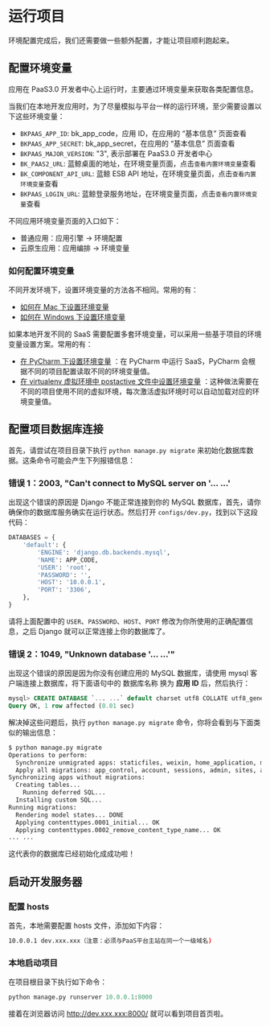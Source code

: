 # 运行项目

环境配置完成后，我们还需要做一些额外配置，才能让项目顺利跑起来。

## 配置环境变量

应用在 PaaS3.0 开发者中心上运行时，主要通过环境变量来获取各类配置信息。

当我们在本地开发应用时，为了尽量模拟与平台一样的运行环境，至少需要设置以下这些环境变量：

- `BKPAAS_APP_ID`: bk_app_code，应用 ID，在应用的 “基本信息” 页面查看
- `BKPAAS_APP_SECRET`: bk_app_secret，在应用的 “基本信息” 页面查看
- `BKPAAS_MAJOR_VERSION`: "3", 表示部署在 PaaS3.0 开发者中心
- `BK_PAAS2_URL`: 蓝鲸桌面的地址，在环境变量页面，点击`查看内置环境变量`查看
- `BK_COMPONENT_API_URL`: 蓝鲸 ESB API 地址，在环境变量页面，点击`查看内置环境变量`查看
- `BKPAAS_LOGIN_URL`: 蓝鲸登录服务地址，在环境变量页面，点击`查看内置环境变量`查看

不同应用环境变量页面的入口如下：
- 普通应用：应用引擎 -> 环境配置
- 云原生应用：应用编排 -> 环境变量

### 如何配置环境变量

不同开发环境下，设置环境变量的方法各不相同。常用的有：

- [如何在 Mac 下设置环境变量](https://apple.stackexchange.com/questions/106778/how-do-i-set-environment-variables-on-os-x)
- [如何在 Windows 下设置环境变量](https://stackoverflow.com/questions/32463212/how-to-set-environment-variables-from-windows?noredirect=1&lq=1)

如果本地开发不同的 SaaS 需要配置多套环境变量，可以采用一些基于项目的环境变量设置方案。常用的有：

- [在 PyCharm 下设置环境变量](https://stackoverflow.com/questions/42708389/how-to-set-environment-variables-in-pycharm) ：在 PyCharm 中运行 SaaS，PyCharm 会根据不同的项目配置读取不同的环境变量值。
- [在 virtualenv 虚拟环境中 postactive 文件中设置环境变量](https://stackoverflow.com/questions/9554087/setting-an-environment-variable-in-virtualenv) ：这种做法需要在不同的项目使用不同的虚拟环境，每次激活虚拟环境时可以自动加载对应的环境变量值。

## 配置项目数据库连接

首先，请尝试在项目目录下执行 `python manage.py migrate` 来初始化数据库数据。这条命令可能会产生下列报错信息：

### 错误 1：2003, "Can't connect to MySQL server on '... ...'

出现这个错误的原因是 Django 不能正常连接到你的 MySQL 数据库，首先，请你确保你的数据库服务确实在运行状态。然后打开 `configs/dev.py`，找到以下这段代码：

```python
DATABASES = {
    'default': {
        'ENGINE': 'django.db.backends.mysql',
        'NAME': APP_CODE,
        'USER': 'root',
        'PASSWORD': '',
        'HOST': '10.0.0.1',
        'PORT': '3306',
    },
}
```
请将上面配置中的 `USER`、`PASSWORD`、`HOST`、`PORT` 修改为你所使用的正确配置信息，之后 Django 就可以正常连接上你的数据库了。

### 错误 2：1049, "Unknown database '... ...'"

出现这个错误的原因是因为你没有创建应用的 MySQL 数据库，请使用 mysql 客户端连接上数据库，将下面语句中的 数据库名称 换为 **应用 ID** 后，然后执行：

```sql
mysql> CREATE DATABASE `... ...` default charset utf8 COLLATE utf8_general_ci;
Query OK, 1 row affected (0.01 sec)
```

解决掉这些问题后，执行 `python manage.py migrate` 命令，你将会看到与下面类似的输出信息：

```bash
$ python manage.py migrate
Operations to perform:
  Synchronize unmigrated apps: staticfiles, weixin, home_application, messages
  Apply all migrations: app_control, account, sessions, admin, sites, auth, contenttypes
Synchronizing apps without migrations:
  Creating tables...
    Running deferred SQL...
  Installing custom SQL...
Running migrations:
  Rendering model states... DONE
  Applying contenttypes.0001_initial... OK
  Applying contenttypes.0002_remove_content_type_name... OK
... ...
```

这代表你的数据库已经初始化成成功啦！

## 启动开发服务器

### 配置 hosts

首先，本地需要配置 hosts 文件，添加如下内容：

```bash
10.0.0.1 dev.xxx.xxx（注意：必须与PaaS平台主站在同一个一级域名)
```

### 本地启动项目

在项目根目录下执行如下命令：

```python
python manage.py runserver 10.0.0.1:8000
```

接着在浏览器访问 http://dev.xxx.xxx:8000/ 就可以看到项目首页啦。
